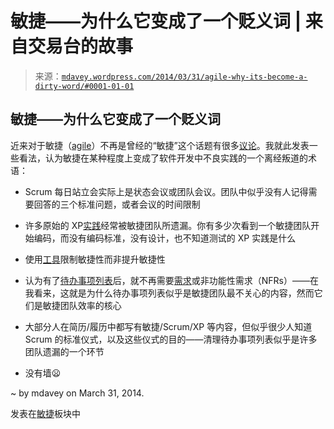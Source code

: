 <!--yml

category: 未分类

日期：2024-05-18 05:52:13

-->

# 敏捷——为什么它变成了一个贬义词 | 来自交易台的故事

> 来源：[`mdavey.wordpress.com/2014/03/31/agile-why-its-become-a-dirty-word/#0001-01-01`](https://mdavey.wordpress.com/2014/03/31/agile-why-its-become-a-dirty-word/#0001-01-01)

## 敏捷——为什么它变成了一个贬义词

近来对于敏捷（[agile](http://pragdave.me/blog/2014/03/04/time-to-kill-agile/)）不再是曾经的“敏捷”这个话题有很多[议论](http://joostdevblog.blogspot.nl/2014/03/why-scrum-is-fundamentally-broken-but.html)。我就此发表一些看法，认为敏捷在某种程度上变成了软件开发中不良实践的一个离经叛道的术语：

+   Scrum 每日站立会实际上是状态会议或团队会议。团队中似乎没有人记得需要回答的三个标准问题，或者会议的时间限制

+   许多原始的 XP[实践](http://en.wikipedia.org/wiki/Extreme_programming)经常被敏捷团队所遗漏。你有多少次看到一个敏捷团队开始编码，而没有编码标准，没有设计，也不知道测试的 XP 实践是什么

+   使用[工具](http://pragdave.me/blog/2014/03/04/time-to-kill-agile/)限制敏捷性而非提升敏捷性

+   认为有了[待办事项列表](https://www.youtube.com/watch?v=ILHci40-W_0)后，就不再需要[需求](https://www.youtube.com/watch?v=ILHci40-W_0)或非功能性需求（NFRs）——在我看来，这就是为什么待办事项列表似乎是敏捷团队最不关心的内容，然而它们是敏捷团队效率的核心

+   大部分人在简历/履历中都写有敏捷/Scrum/XP 等内容，但似乎很少人知道 Scrum 的标准仪式，以及这些仪式的目的——清理待办事项列表似乎是许多团队遗漏的一个环节

+   没有墙😦

~ by mdavey on March 31, 2014.

发表在[敏捷](https://mdavey.wordpress.com/category/agile/)板块中
